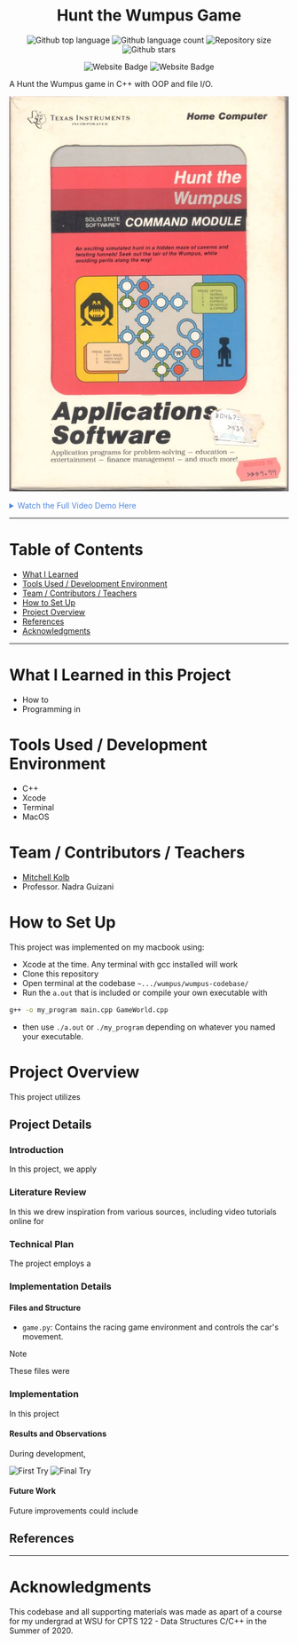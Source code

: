 


<h1 align="center">Hunt the Wumpus Game</h1>

<p align="center">
  <img alt="Github top language" src="https://img.shields.io/github/languages/top/mitchellkolb/wumpus?color=DE4830">

  <img alt="Github language count" src="https://img.shields.io/github/languages/count/mitchellkolb/wumpus?color=DE4830">

  <img alt="Repository size" src="https://img.shields.io/github/repo-size/mitchellkolb/wumpus?color=DE4830">

  <img alt="Github stars" src="https://img.shields.io/github/stars/mitchellkolb/wumpus?color=DE4830" />
</p>

<p align="center">
<img
    src="https://img.shields.io/badge/C++-DE4830?style=for-the-badge&logo=c&logoColor=white"
    alt="Website Badge" />
<img
    src="https://img.shields.io/badge/Xcode-000000?style=for-the-badge&logo=apple&logoColor=white"
    alt="Website Badge" />
</p>

A Hunt the Wumpus game in C++ with OOP and file I/O.

![project image](resources/wumpus-art.jpg)

<details>
<summary style="color:#5087dd">Watch the Full Video Demo Here</summary>

[![Full Video Demo Here](https://img.youtube.com/vi/VidKEY/0.jpg)](https://www.youtube.com/watch?v=VidKEY)

</details>

---


# Table of Contents
- [What I Learned](#what-i-learned-in-this-project)
- [Tools Used / Development Environment](#tools-used--development-environment)
- [Team / Contributors / Teachers](#team--contributors--teachers)
- [How to Set Up](#how-to-set-up)
- [Project Overview](#project-overview)
- [References](#references)
- [Acknowledgments](#acknowledgments)

---

# What I Learned in this Project
- How to
- Programming in 



# Tools Used / Development Environment
- C++
- Xcode
- Terminal
- MacOS





# Team / Contributors / Teachers
- [Mitchell Kolb](https://github.com/mitchellkolb)
- Professor. Nadra Guizani





# How to Set Up
This project was implemented on my macbook using:
- Xcode at the time. Any terminal with gcc installed will work
- Clone this repository 
- Open terminal at the codebase `~.../wumpus/wumpus-codebase/`
- Run the `a.out` that is included or compile your own executable with
```zsh
g++ -o my_program main.cpp GameWorld.cpp
```
- then use `./a.out` or `./my_program` depending on whatever you named your executable.





# Project Overview
This project utilizes 



## Project Details

### Introduction
In this project, we apply 


### Literature Review
In this we drew inspiration from various sources, including video tutorials online for 


### Technical Plan
The project employs a 


### Implementation Details

#### Files and Structure
- `game.py`: Contains the racing game environment and controls the car's movement.
> [!NOTE]
> These files were 


### Implementation
In this project

#### Results and Observations
During development,
<p float="left">
  <img src="resources/image1.png" alt="First Try" width="300" />
  <img src="resources/image2.png" alt="Final Try" width="307" />
</p>

#### Future Work
Future improvements could include



## References



--- 
# Acknowledgments
This codebase and all supporting materials was made as apart of a course for my undergrad at WSU for CPTS 122 - Data Structures C/C++ in the Summer of 2020. 

